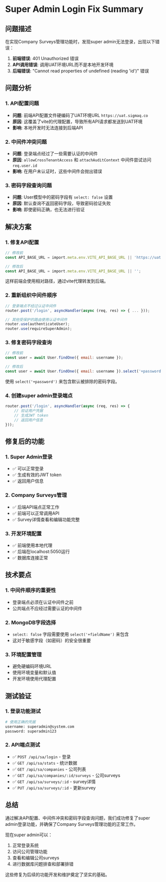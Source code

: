 # Super Admin Login Fix Summary

## 问题描述

在实现Company Surveys管理功能时，发现super admin无法登录，出现以下错误：

1. **前端错误**: 401 Unauthorized 错误
2. **API调用错误**: 调用UAT环境URL而不是本地开发环境
3. **后端错误**: "Cannot read properties of undefined (reading 'id')" 错误

## 问题分析

### 1. API配置问题
- **问题**: 前端API配置文件硬编码了UAT环境URL `https://uat.sigmaq.co`
- **原因**: 这覆盖了vite的代理配置，导致所有API请求都发送到UAT环境
- **影响**: 本地开发时无法连接到后端API

### 2. 中间件冲突问题
- **问题**: 登录端点经过了一些需要认证的中间件
- **原因**: `allowCrossTenantAccess` 和 `attachAuditContext` 中间件尝试访问 `req.user.id`
- **影响**: 在用户未认证时，这些中间件会抛出错误

### 3. 密码字段查询问题
- **问题**: User模型中的密码字段有 `select: false` 设置
- **原因**: 默认查询不返回密码字段，导致密码验证失败
- **影响**: 即使密码正确，也无法进行验证

## 解决方案

### 1. 修复API配置
```typescript
// 修改前
const API_BASE_URL = import.meta.env.VITE_API_BASE_URL || 'https://uat.sigmaq.co';

// 修改后
const API_BASE_URL = import.meta.env.VITE_API_BASE_URL || '';
```

这样前端会使用相对路径，通过vite代理转发到后端。

### 2. 重新组织中间件顺序
```javascript
// 登录端点不经过认证中间件
router.post('/login', asyncHandler(async (req, res) => { ... }));

// 其他受保护的路由使用认证中间件
router.use(authenticateUser);
router.use(requireSuperAdmin);
```

### 3. 修复密码字段查询
```javascript
// 修改前
const user = await User.findOne({ email: username });

// 修改后
const user = await User.findOne({ email: username }).select('+password');
```

使用 `select('+password')` 来包含默认被排除的密码字段。

### 4. 创建super admin登录端点
```javascript
router.post('/login', asyncHandler(async (req, res) => {
    // 验证用户凭据
    // 生成JWT token
    // 返回用户信息
}));
```

## 修复后的功能

### 1. Super Admin登录
- ✅ 可以正常登录
- ✅ 生成有效的JWT token
- ✅ 返回用户信息

### 2. Company Surveys管理
- ✅ 后端API端点正常工作
- ✅ 前端可以正常调用API
- ✅ Survey详情查看和编辑功能完整

### 3. 开发环境配置
- ✅ 前端使用本地代理
- ✅ 后端在localhost:5050运行
- ✅ 数据库连接正常

## 技术要点

### 1. 中间件顺序的重要性
- 登录端点必须在认证中间件之前
- 公共端点不应经过需要认证的中间件

### 2. MongoDB字段选择
- `select: false` 字段需要使用 `select('+fieldName')` 来包含
- 这对于敏感字段（如密码）的安全很重要

### 3. 环境配置管理
- 避免硬编码环境URL
- 使用环境变量和默认值
- 开发环境使用代理配置

## 测试验证

### 1. 登录功能测试
```bash
# 使用正确的凭据
username: superadmin@system.com
password: superadmin123
```

### 2. API端点测试
- ✅ `POST /api/sa/login` - 登录
- ✅ `GET /api/sa/stats` - 统计数据
- ✅ `GET /api/sa/companies` - 公司列表
- ✅ `GET /api/sa/companies/:id/surveys` - 公司surveys
- ✅ `GET /api/sa/surveys/:id` - survey详情
- ✅ `PUT /api/sa/surveys/:id` - 更新survey

## 总结

通过解决API配置、中间件冲突和密码字段查询问题，我们成功修复了super admin登录功能，并确保了Company Surveys管理功能的正常工作。

现在super admin可以：
1. 正常登录系统
2. 访问公司管理功能
3. 查看和编辑公司surveys
4. 进行数据库问题排查和部署排错

这些修复为后续的功能开发和维护奠定了坚实的基础。
